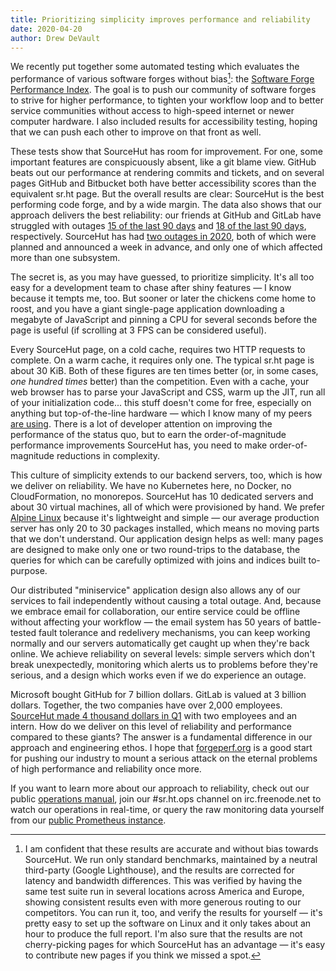 ```yaml
---
title: Prioritizing simplicity improves performance and reliability
date: 2020-04-20
author: Drew DeVault
---
```


We recently put together some automated testing which evaluates the performance
of various software forges without bias[^1]: the [Software Forge Performance
Index](https://forgeperf.org). The goal is to push our community of software
forges to strive for higher performance, to tighten your workflow loop and to
better service communities without access to high-speed internet or newer
computer hardware. I also included results for accessibility testing, hoping
that we can push each other to improve on that front as well.

[^1]: I am confident that these results are accurate and without bias towards SourceHut.  We run only standard benchmarks, maintained by a neutral third-party (Google Lighthouse), and the results are corrected for latency and bandwidth differences. This was verified by having the same test suite run in several locations across America and Europe, showing consistent results even with more generous routing to our competitors. You can run it, too, and verify the results for yourself &mdash; it's pretty easy to set up the software on Linux and it only takes about an hour to produce the full report. I'm also sure that the results are not cherry-picking pages for which SourceHut has an advantage &mdash; it's easy to contribute new pages if you think we missed a spot.

These tests show that SourceHut has room for improvement. For one, some
important features are conspicuously absent, like a git blame view. GitHub beats
out our performance at rendering commits and tickets, and on several pages
GitHub and Bitbucket both have better accessibility scores than the equivalent
sr.ht page. But the overall results are clear: SourceHut is the best performing
code forge, and by a wide margin. The data also shows that our approach delivers
the best reliability: our friends at GitHub and GitLab have struggled with
outages [15 of the last 90 days][github status] and [18 of the last 90
days][gitlab status], respectively. SourceHut has had [two outages in
2020][sr.ht status], both of which were planned and announced a week in advance,
and only one of which affected more than one subsystem.

[github status]: https://www.githubstatus.com
[gitlab status]: https://status.gitlab.com/pages/history/5b36dc6502d06804c08349f7
[sr.ht status]: https://status.sr.ht

The secret is, as you may have guessed, to prioritize simplicity. It's all too
easy for a development team to chase after shiny features &mdash; I know because
it tempts me, too. But sooner or later the chickens come home to roost, and you
have a giant single-page application downloading a megabyte of JavaScript and
pinning a CPU for several seconds before the page is useful (if scrolling at 3
FPS can be considered useful).

Every SourceHut page, on a cold cache, requires two HTTP requests to complete.
On a warm cache, it requires only one. The typical sr.ht page is about 30 KiB.
Both of these figures are ten times better (or, in some cases, *one hundred
times* better) than the competition. Even with a cache, your web browser has to
parse your JavaScript and CSS, warm up the JIT, run all of your initialization
code...  this stuff doesn't come for free, especially on anything but
top-of-the-line hardware &mdash; which I know many of my peers
[are using][old hardware]. There is a lot of developer attention on improving
the performance of the status quo, but to earn the order-of-magnitude
performance improvements SourceHut has, you need to make order-of-magnitude
reductions in complexity.

[old hardware]: https://drewdevault.com/2019/01/23/Why-I-use-old-hardware.html

This culture of simplicity extends to our backend servers, too, which is how we
deliver on reliability. We have no Kubernetes here, no Docker, no
CloudFormation, no monorepos. SourceHut has 10 dedicated servers and about 30
virtual machines, all of which were provisioned by hand. We prefer [Alpine
Linux][alpine] because it's lightweight and simple &mdash; our average
production server has only 20 to 30 packages installed, which means no moving
parts that we don't understand. Our application design helps as well: many pages
are designed to make only one or two round-trips to the database, the queries
for which can be carefully optimized with joins and indices built to-purpose.

[alpine]: https://alpinelinux.org

Our distributed "miniservice" application design also allows any of our services
to fail independently without causing a total outage. And, because we embrace
email for collaboration, our entire service could be offline without affecting
your workflow &mdash; the email system has 50 years of battle-tested fault
tolerance and redelivery mechanisms, you can keep working normally and our
servers automatically get caught up when they're back online. We achieve
reliability on several levels: simple servers which don't break unexpectedly,
monitoring which alerts us to problems before they're serious, and a design
which works even if we do experience an outage.

Microsoft bought GitHub for 7 billion dollars. GitLab is valued at 3 billion
dollars. Together, the two companies have over 2,000 employees. [SourceHut made
4 thousand dollars in Q1][financial report] with two employees and an intern.
How do we deliver on this level of reliability and performance compared to these
giants? The answer is a fundamental difference in our approach and engineering
ethos. I hope that [forgeperf.org](https://forgeperf.org) is a good start for
pushing our industry to mount a serious attack on the eternal problems of high
performance and reliability once more.

[financial report]: /blog/2020-04-13-sourcehut-q1-2020-financial-report

If you want to learn more about our approach to reliability, check out our
public [operations manual](https://man.sr.ht/ops/), join our #sr.ht.ops channel
on irc.freenode.net to watch our operations in real-time, or query the raw
monitoring data yourself from our [public Prometheus
instance](https://metrics.sr.ht/graph).
